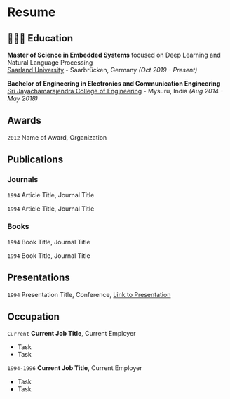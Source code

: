 # Resume
## 👩🏼‍🎓 Education<br>

**Master of Science in Embedded Systems** focused on Deep Learning and Natural Language Processing<br>
[Saarland University](https://www.uni-saarland.de/en/home.html/) - Saarbrücken, Germany _(Oct 2019 - Present)_ <br>

**Bachelor of Engineering in Electronics and Communication Engineering** <br>
[Sri Jayachamarajendra College of Engineering](https://sjce.ac.in/) - Mysuru, India _(Aug 2014 - May 2018)_<br>

## Awards

`2012`
Name of Award, Organization 

## Publications

<!-- A list is also available [online](https://scholar.google.co.uk/citations?user=LTOTl0YAAAAJ) -->

### Journals

`1994`
Article Title, Journal Title

`1994`
Article Title, Journal Title

### Books

`1994`
Book Title, Journal Title

`1994`
Book Title, Journal Title


## Presentations

`1994`
Presentation Title, Conference, <a href="https://MyWebsite.tld/presentation1">Link to Presentation</a>


## Occupation

`Current`
__Current Job Title__, Current Employer 

- Task
- Task

`1994-1996`
__Current Job Title__, Current Employer 

- Task
- Task



<!-- ### Footer

Last updated: May 2013 -->


